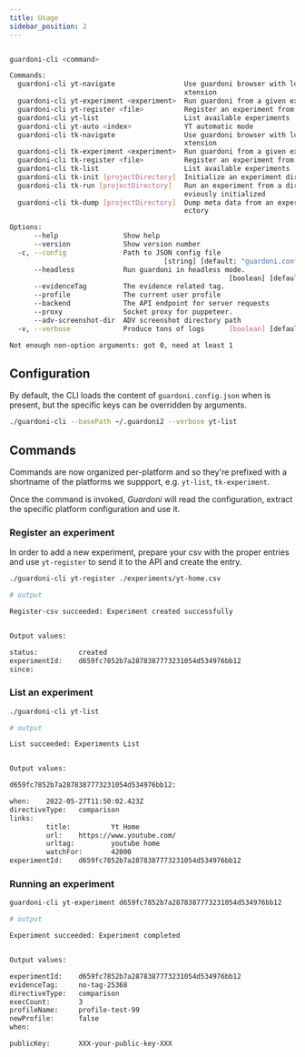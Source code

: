 ```yaml
---
title: Usage
sidebar_position: 2
---
```



```bash

guardoni-cli <command>

Commands:
  guardoni-cli yt-navigate                 Use guardoni browser with loaded yt e
                                           xtension
  guardoni-cli yt-experiment <experiment>  Run guardoni from a given experiment
  guardoni-cli yt-register <file>          Register an experiment from a CSV
  guardoni-cli yt-list                     List available experiments
  guardoni-cli yt-auto <index>             YT automatic mode
  guardoni-cli tk-navigate                 Use guardoni browser with loaded tk e
                                           xtension
  guardoni-cli tk-experiment <experiment>  Run guardoni from a given experiment
  guardoni-cli tk-register <file>          Register an experiment from a CSV
  guardoni-cli tk-list                     List available experiments
  guardoni-cli tk-init [projectDirectory]  Initialize an experiment directory
  guardoni-cli tk-run [projectDirectory]   Run an experiment from a directory pr
                                           eviously initialized
  guardoni-cli tk-dump [projectDirectory]  Dump meta data from an experiment dir
                                           ectory

Options:
      --help                Show help                                  [boolean]
      --version             Show version number                        [boolean]
  -c, --config              Path to JSON config file
                                      [string] [default: "guardoni.config.json"]
      --headless            Run guardoni in headless mode.
                                                      [boolean] [default: false]
      --evidenceTag         The evidence related tag.                   [string]
      --profile             The current user profile                    [string]
      --backend             The API endpoint for server requests        [string]
      --proxy               Socket proxy for puppeteer.                 [string]
      --adv-screenshot-dir  ADV screenshot directory path               [string]
  -v, --verbose             Produce tons of logs      [boolean] [default: false]

Not enough non-option arguments: got 0, need at least 1
```

## Configuration

By default, the CLI loads the content of `guardoni.config.json` when is present, but the specific keys can be overridden by arguments.

```bash
./guardoni-cli --basePath ~/.guardoni2 --verbose yt-list
```

## Commands

Commands are now organized per-platform and so they're prefixed with a shortname of the platforms we suppport, e.g. `yt-list`, `tk-experiment`.

Once the command is invoked, _Guardoni_ will read the configuration, extract the specific platform configuration and use it.

### Register an experiment

In order to add a new experiment, prepare your csv with the proper entries and use `yt-register` to send it to the API and create the entry.

```bash
./guardoni-cli yt-register ./experiments/yt-home.csv

# output

Register-csv succeeded: Experiment created successfully


Output values:

status:          created
experimentId:    d659fc7852b7a2878387773231054d534976bb12
since:

```

### List an experiment

```bash
./guardoni-cli yt-list

# output

List succeeded: Experiments List


Output values:

d659fc7852b7a2878387773231054d534976bb12: 

when:    2022-05-27T11:50:02.423Z
directiveType:   comparison
links:
         title:          Yt Home
         url:    https://www.youtube.com/
         urltag:         youtube home
         watchFor:       42000
experimentId:    d659fc7852b7a2878387773231054d534976bb12

```

### Running an experiment

```bash
guardoni-cli yt-experiment d659fc7852b7a2878387773231054d534976bb12

# output

Experiment succeeded: Experiment completed


Output values:

experimentId:    d659fc7852b7a2878387773231054d534976bb12
evidenceTag:     no-tag-25368
directiveType:   comparison
execCount:       3
profileName:     profile-test-99
newProfile:      false
when:

publicKey:       XXX-your-public-key-XXX

```
